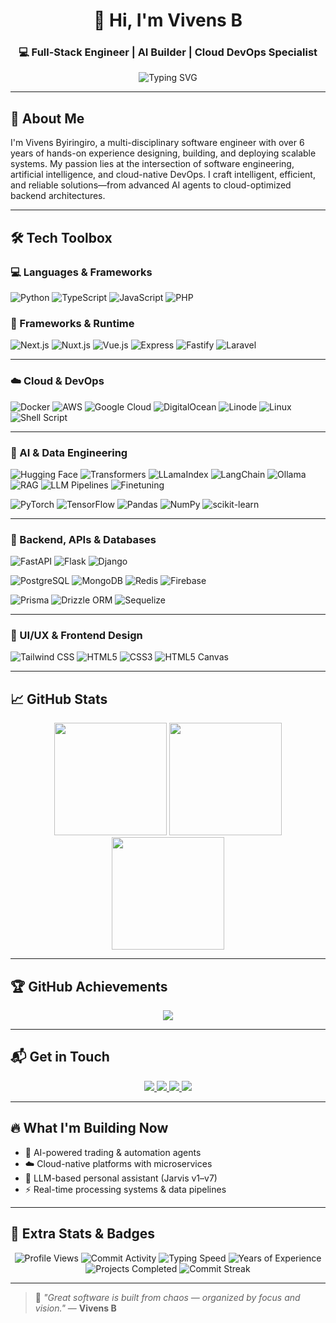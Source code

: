 <!-- README.md for github.com/vivensb -->
<h1 align="center">👋 Hi, I'm Vivens B</h1>
<h3 align="center">💻 Full-Stack Engineer | AI Builder | Cloud DevOps Specialist</h3>

<p align="center">
  <img src="https://readme-typing-svg.demolab.com?font=Fira+Code&duration=3000&pause=1000&color=F75C7E&center=true&vCenter=true&width=620&lines=Software+Engineering;Expert+in+Python%2C+TypeScript%2C+JavaScript;Cloud+DevOps+%7C+Shell+Ninja+%7C+Backend+Wizard;Building+AI+%7C+Trading+Systems+%7C+Smart+Ops" alt="Typing SVG" />
</p>

---

## 🚀 About Me

I'm Vivens Byiringiro, a multi-disciplinary software engineer with over 6 years of hands-on experience designing, building, and deploying scalable systems. My passion lies at the intersection of software engineering, artificial intelligence, and cloud-native DevOps. I craft intelligent, efficient, and reliable solutions—from advanced AI agents to cloud-optimized backend architectures.

---

## 🛠️ Tech Toolbox

### 💻 Languages & Frameworks

![Python](https://img.shields.io/badge/Python-3776AB?style=flat&logo=python)
![TypeScript](https://img.shields.io/badge/TypeScript-007ACC?style=flat&logo=typescript)
![JavaScript](https://img.shields.io/badge/JavaScript-F7DF1E?style=flat&logo=javascript&logoColor=black)
![PHP](https://img.shields.io/badge/Core_PHP-777BB4?style=flat&logo=php)

### 🔧 Frameworks & Runtime

![Next.js](https://img.shields.io/badge/Next.js-black?style=flat&logo=next.js)
![Nuxt.js](https://img.shields.io/badge/Nuxt.js-00DC82?style=flat&logo=nuxt.js)
![Vue.js](https://img.shields.io/badge/Vue.js-4FC08D?style=flat&logo=vue.js)
![Express](https://img.shields.io/badge/Express.js-000000?style=flat&logo=express)
![Fastify](https://img.shields.io/badge/Fastify-20232a?style=flat&logo=fastify)
![Laravel](https://img.shields.io/badge/Laravel-F55247?style=flat&logo=laravel)

---

### ☁️ Cloud & DevOps

![Docker](https://img.shields.io/badge/Docker-2496ED?style=flat&logo=docker)
![AWS](https://img.shields.io/badge/AWS-232F3E?style=flat&logo=amazon-aws)
![Google Cloud](https://img.shields.io/badge/GCP-4285F4?style=flat&logo=google-cloud)
![DigitalOcean](https://img.shields.io/badge/DigitalOcean-0080FF?style=flat&logo=digitalocean)
![Linode](https://img.shields.io/badge/Linode-00A95C?style=flat&logo=linode)
![Linux](https://img.shields.io/badge/Linux-FCC624?style=flat&logo=linux&logoColor=black)
![Shell Script](https://img.shields.io/badge/Shell_Scripting-121011?style=flat&logo=gnu-bash)

---

### 🧠 AI & Data Engineering

![Hugging Face](https://img.shields.io/badge/HuggingFace-FFD21F?style=flat&logo=huggingface)
![Transformers](https://img.shields.io/badge/Transformers-FCC72C?style=flat&logo=python)
![LLamaIndex](https://img.shields.io/badge/LLamaIndex-3B3B98?style=flat)
![LangChain](https://img.shields.io/badge/LangChain-000000?style=flat)
![Ollama](https://img.shields.io/badge/Ollama-000000?style=flat)
![RAG](https://img.shields.io/badge/RAG-RetrievalAugmentedGeneration-blue)
![LLM Pipelines](https://img.shields.io/badge/LLM_Pipelines-005BBB?style=flat)
![Finetuning](https://img.shields.io/badge/Finetuning-Transformers-EA4335?style=flat)

![PyTorch](https://img.shields.io/badge/PyTorch-EE4C2C?style=flat&logo=pytorch)
![TensorFlow](https://img.shields.io/badge/TensorFlow-FF6F00?style=flat&logo=tensorflow)
![Pandas](https://img.shields.io/badge/Pandas-150458?style=flat&logo=pandas)
![NumPy](https://img.shields.io/badge/NumPy-013243?style=flat&logo=numpy)
![scikit-learn](https://img.shields.io/badge/scikit--learn-F7931E?style=flat&logo=scikitlearn)

---

### 🔗 Backend, APIs & Databases

![FastAPI](https://img.shields.io/badge/FastAPI-009688?style=flat&logo=fastapi)
![Flask](https://img.shields.io/badge/Flask-000000?style=flat&logo=flask)
![Django](https://img.shields.io/badge/Django-092E20?style=flat&logo=django)

![PostgreSQL](https://img.shields.io/badge/PostgreSQL-336791?style=flat&logo=postgresql)
![MongoDB](https://img.shields.io/badge/MongoDB-47A248?style=flat&logo=mongodb)
![Redis](https://img.shields.io/badge/Redis-DC382D?style=flat&logo=redis)
![Firebase](https://img.shields.io/badge/Firebase-FFCA28?style=flat&logo=firebase)

![Prisma](https://img.shields.io/badge/Prisma-3982CE?style=flat&logo=prisma)
![Drizzle ORM](https://img.shields.io/badge/Drizzle_ORM-0A0A23?style=flat&logo=drizzle)
![Sequelize](https://img.shields.io/badge/Sequelize-52B0E7?style=flat&logo=sequelize)

---

### 🎨 UI/UX & Frontend Design

![Tailwind CSS](https://img.shields.io/badge/Tailwind_CSS-38B2AC?style=flat&logo=tailwind-css)
![HTML5](https://img.shields.io/badge/HTML5-E34F26?style=flat&logo=html5)
![CSS3](https://img.shields.io/badge/CSS3-1572B6?style=flat&logo=css3)
![HTML5 Canvas](https://img.shields.io/badge/HTML5_Canvas-E34F26?style=flat&logo=html5)

---

## 📈 GitHub Stats

<p align="center">
  <img height="180em" src="https://github-readme-stats.vercel.app/api?username=vivensb&show_icons=true&theme=radical&count_private=true&include_all_commits=true&hide_border=true" />
  <img height="180em" src="https://github-readme-stats.vercel.app/api/top-langs/?username=vivensb&theme=radical&layout=pie&langs_count=8&hide=scss,less,dockerfile&hide_border=true&exclude_repo=docs,config-files,templates" />
  <img height="180em" src="https://github-readme-stats.vercel.app/api/top-langs/?username=vivensb&theme=radical&hide=html,css,scss,shell&layout=compact&hide_border=true&langs_count=6&card_width=300" />
</p>

---

## 🏆 GitHub Achievements

<p align="center">
  <img src="https://github-profile-trophy.vercel.app/?username=vivensb&theme=gruvbox&no-frame=true&no-bg=true&margin-w=6&row=2&column=4" />
</p>

---

## 📬 Get in Touch

<p align="center">
  <a href="https://linkedin.com/in/vivens-byiringiro-49b932194">
    <img src="https://img.shields.io/badge/LinkedIn-0077B5?style=for-the-badge&logo=linkedin&logoColor=white" />
  </a>
  <a href="mailto:vivens.byiringiro77@gmail.com">
    <img src="https://img.shields.io/badge/Gmail-D14836?style=for-the-badge&logo=gmail&logoColor=white" />
  </a>
  <a href="https://wa.me/447403658299" target="_blank">
    <img src="https://img.shields.io/badge/WhatsApp-25D366?style=for-the-badge&logo=whatsapp&logoColor=white" />
  </a>
  <a href="https://vivensb.vercel.app" target="_blank">
    <img src="https://img.shields.io/badge/Portfolio-000000?style=for-the-badge&logo=vercel&logoColor=white" />
  </a>
</p>

---

## 🔥 What I'm Building Now

- 🤖 AI-powered trading & automation agents  
- ☁️ Cloud-native platforms with microservices  
- 🧠 LLM-based personal assistant (Jarvis v1–v7)  
- ⚡ Real-time processing systems & data pipelines

---

## 🎯 Extra Stats & Badges

<p align="center">
  <img src="https://komarev.com/ghpvc/?username=vivensb&label=Profile+Views&color=blueviolet&style=flat" alt="Profile Views" />
  <img src="https://img.shields.io/github/commit-activity/m/vivensb/vivensb?color=blue&label=Monthly%20Commits" alt="Commit Activity" />
  <img src="https://img.shields.io/badge/Typing_Speed-130_WPM-brightgreen?logo=fastly&logoColor=white" alt="Typing Speed" />
  <img src="https://img.shields.io/badge/Experience-6%2B_Years-important?logo=codeforces" alt="Years of Experience" />
  <img src="https://img.shields.io/badge/Projects-25%2B-success?logo=github" alt="Projects Completed" />
  <img src="https://img.shields.io/badge/Current_Streak-7_days-orange?logo=github" alt="Commit Streak" />
</p>

---

> 🧠 _"Great software is built from chaos — organized by focus and vision."_ — **Vivens B**
